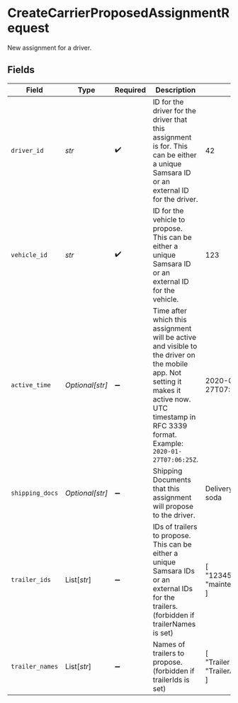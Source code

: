 # CreateCarrierProposedAssignmentRequest

New assignment for a driver.


## Fields

| Field                                                                                                                                                                                               | Type                                                                                                                                                                                                | Required                                                                                                                                                                                            | Description                                                                                                                                                                                         | Example                                                                                                                                                                                             |
| --------------------------------------------------------------------------------------------------------------------------------------------------------------------------------------------------- | --------------------------------------------------------------------------------------------------------------------------------------------------------------------------------------------------- | --------------------------------------------------------------------------------------------------------------------------------------------------------------------------------------------------- | --------------------------------------------------------------------------------------------------------------------------------------------------------------------------------------------------- | --------------------------------------------------------------------------------------------------------------------------------------------------------------------------------------------------- |
| `driver_id`                                                                                                                                                                                         | *str*                                                                                                                                                                                               | :heavy_check_mark:                                                                                                                                                                                  | ID for the driver for the driver that this assignment is for. This can be either a unique Samsara ID or an external ID for the driver.                                                              | 42                                                                                                                                                                                                  |
| `vehicle_id`                                                                                                                                                                                        | *str*                                                                                                                                                                                               | :heavy_check_mark:                                                                                                                                                                                  | ID for the vehicle to propose. This can be either a unique Samsara ID or an external ID for the vehicle.                                                                                            | 123                                                                                                                                                                                                 |
| `active_time`                                                                                                                                                                                       | *Optional[str]*                                                                                                                                                                                     | :heavy_minus_sign:                                                                                                                                                                                  | Time after which this assignment will be active and visible to the driver on the mobile app. Not setting it makes it active now. UTC timestamp in RFC 3339 format. Example: `2020-01-27T07:06:25Z`. | 2020-01-27T07:06:25Z                                                                                                                                                                                |
| `shipping_docs`                                                                                                                                                                                     | *Optional[str]*                                                                                                                                                                                     | :heavy_minus_sign:                                                                                                                                                                                  | Shipping Documents that this assignment will propose to the driver.                                                                                                                                 | Delivery 123, chips and soda                                                                                                                                                                        |
| `trailer_ids`                                                                                                                                                                                       | List[*str*]                                                                                                                                                                                         | :heavy_minus_sign:                                                                                                                                                                                  | IDs of trailers to propose. This can be either a unique Samsara IDs or an external IDs for the trailers. (forbidden if trailerNames is set)                                                         | [<br/>"123456789",<br/>"maintenanceId:250020"<br/>]                                                                                                                                                 |
| `trailer_names`                                                                                                                                                                                     | List[*str*]                                                                                                                                                                                         | :heavy_minus_sign:                                                                                                                                                                                  | Names of trailers to propose. (forbidden if trailerIds is set)                                                                                                                                      | [<br/>"Trailer123",<br/>"TrailerABC"<br/>]                                                                                                                                                          |